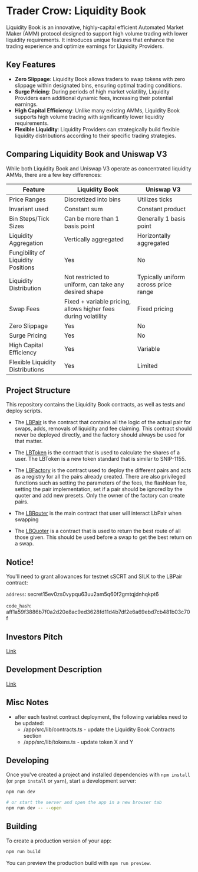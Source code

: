 # Trader Crow: Liquidity Book

Liquidity Book is an innovative, highly-capital efficient Automated Market Maker (AMM) protocol designed to support high volume trading with lower liquidity requirements. It introduces unique features that enhance the trading experience and optimize earnings for Liquidity Providers.

## Key Features

- **Zero Slippage**: Liquidity Book allows traders to swap tokens with zero slippage within designated bins, ensuring optimal trading conditions.
- **Surge Pricing**: During periods of high market volatility, Liquidity Providers earn additional dynamic fees, increasing their potential earnings.
- **High Capital Efficiency**: Unlike many existing AMMs, Liquidity Book supports high volume trading with significantly lower liquidity requirements.
- **Flexible Liquidity**: Liquidity Providers can strategically build flexible liquidity distributions according to their specific trading strategies.

## Comparing Liquidity Book and Uniswap V3

While both Liquidity Book and Uniswap V3 operate as concentrated liquidity AMMs, there are a few key differences:

| Feature                            | Liquidity Book                                                 | Uniswap V3                           |
| ---------------------------------- | -------------------------------------------------------------- | ------------------------------------ |
| Price Ranges                       | Discretized into bins                                          | Utilizes ticks                       |
| Invariant used                     | Constant sum                                                   | Constant product                     |
| Bin Steps/Tick Sizes               | Can be more than 1 basis point                                 | Generally 1 basis point              |
| Liquidity Aggregation              | Vertically aggregated                                          | Horizontally aggregated              |
| Fungibility of Liquidity Positions | Yes                                                            | No                                   |
| Liquidity Distribution             | Not restricted to uniform, can take any desired shape          | Typically uniform across price range |
| Swap Fees                          | Fixed + variable pricing, allows higher fees during volatility | Fixed pricing                        |
| Zero Slippage                      | Yes                                                            | No                                   |
| Surge Pricing                      | Yes                                                            | No                                   |
| High Capital Efficiency            | Yes                                                            | Variable                             |
| Flexible Liquidity Distributions   | Yes                                                            | Limited                              |

## Project Structure

This repository contains the Liquidity Book contracts, as well as tests and deploy scripts.

- The [LBPair](./contracts/LbPair/src/contract.rs) is the contract that contains all the logic of the actual pair for swaps, adds, removals of liquidity and fee claiming. This contract should never be deployed directly, and the factory should always be used for that matter.

- The [LBToken](./contracts/LbToken/src/contract.rs) is the contract that is used to calculate the shares of a user. The LBToken is a new token standard that is similar to SNIP-1155.

- The [LBFactory](./contracts/LbFactory/src/contract.rs) is the contract used to deploy the different pairs and acts as a registry for all the pairs already created. There are also privileged functions such as setting the parameters of the fees, the flashloan fee, setting the pair implementation, set if a pair should be ignored by the quoter and add new presets. Only the owner of the factory can create pairs.

- The [LBRouter](./contracts/LbRouter/src/contract.rs) is the main contract that user will interact LbPair when swapping

- The [LBQuoter](./contracts/LbQuoter/src/contract.rs) is a contract that is used to return the best route of all those given. This should be used before a swap to get the best return on a swap.

## Notice!
You'll need to grant allowances for testnet sSCRT and SILK to the LBPair contract:

`address`: secret15ev0zs0vypqu63uu2am5q60f2gmtqjdnhqkpt6

`code_hash`: aff1a59f3886b7f0a2d20e8ac9ed3628fd11d4b7df2e6a69ebd7cb481b03c70f

## Investors Pitch
[Link](https://drive.google.com/file/d/1o9ItsmxIAFk6MZ9eBJYM_J0UMz-9FfrM/view?usp=sharing)

## Development Description 
[Link](https://docs.google.com/document/d/1li_wg_TLZPVSEPnrJ33Ig3AxIodgJCG5UK7Fv6NaGYY)


## Misc Notes
- after each testnet contract deployment, the following variables need to be updated:
  - /app/src/lib/contracts.ts - update the Liquidity Book Contracts section
  - /app/src/lib/tokens.ts - update token X and Y

## Developing

Once you've created a project and installed dependencies with `npm install` (or `pnpm install` or `yarn`), start a development server:

```bash
npm run dev

# or start the server and open the app in a new browser tab
npm run dev -- --open
```

## Building

To create a production version of your app:

```bash
npm run build
```

You can preview the production build with `npm run preview`.
